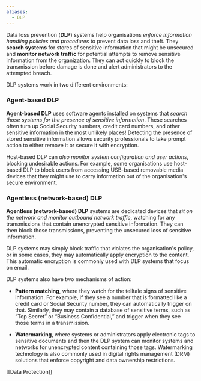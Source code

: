 ```yaml
---
aliases:
  - DLP
---
```

Data loss prevention (**DLP**) systems help organisations *enforce information handling policies and procedures* to prevent data loss and theft. They **search systems** for stores of sensitive information that might be unsecured and **monitor network traffic** for potential attempts to remove sensitive information from the organization. They can act quickly to block the transmission before damage is done and alert administrators to the attempted breach.

DLP systems work in two different environments:

### Agent-based DLP

**Agent-based DLP** uses software agents installed on systems that *search those systems for the presence of sensitive information*. These searches often turn up Social Security numbers, credit card numbers, and other sensitive information in the most unlikely places! Detecting the presence of stored sensitive information allows security professionals to take prompt action to either remove it or secure it with encryption.

Host-based DLP can *also monitor system configuration and user actions*, blocking undesirable actions. For example, some organisations use host-based DLP to block users from accessing USB-based removable media devices that they might use to carry information out of the organisation's secure environment.

### Agentless (network-based) DLP

**Agentless (network-based) DLP** systems are dedicated devices that *sit on the network and monitor outbound network traffic*, watching for any transmissions that contain unencrypted sensitive information. They can then block those transmissions, preventing the unsecured loss of sensitive information.

DLP systems may simply block traffic that violates the organisation's policy, or in some cases, they may automatically apply encryption to the content. This automatic encryption is commonly used with DLP systems that focus on email.


DLP systems also have two mechanisms of action:

- **Pattern matching**, where they watch for the telltale signs of sensitive information. For example, if they see a number that is formatted like a credit card or Social Security number, they can automatically trigger on that. Similarly, they may contain a database of sensitive terms, such as “Top Secret” or “Business Confidential,” and trigger when they see those terms in a transmission.

- **Watermarking**, where systems or administrators apply electronic tags to sensitive documents and then the DLP system can monitor systems and networks for unencrypted content containing those tags. Watermarking technology is also commonly used in digital rights management (DRM) solutions that enforce copyright and data ownership restrictions.

[[Data Protection]]